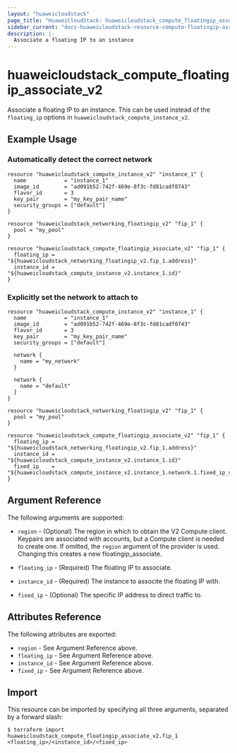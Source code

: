 ```yaml
---
layout: "huaweicloudstack"
page_title: "HuaweiCloudStack: huaweicloudstack_compute_floatingip_associate_v2"
sidebar_current: "docs-huaweicloudstack-resource-compute-floatingip-associate-v2"
description: |-
  Associate a floating IP to an instance
---
```


# huaweicloudstack\_compute\_floatingip_associate_v2

Associate a floating IP to an instance. This can be used instead of the
`floating_ip` options in `huaweicloudstack_compute_instance_v2`.

## Example Usage

### Automatically detect the correct network

```hcl
resource "huaweicloudstack_compute_instance_v2" "instance_1" {
  name            = "instance_1"
  image_id        = "ad091b52-742f-469e-8f3c-fd81cadf0743"
  flavor_id       = 3
  key_pair        = "my_key_pair_name"
  security_groups = ["default"]
}

resource "huaweicloudstack_networking_floatingip_v2" "fip_1" {
  pool = "my_pool"
}

resource "huaweicloudstack_compute_floatingip_associate_v2" "fip_1" {
  floating_ip = "${huaweicloudstack_networking_floatingip_v2.fip_1.address}"
  instance_id = "${huaweicloudstack_compute_instance_v2.instance_1.id}"
}
```

### Explicitly set the network to attach to

```hcl
resource "huaweicloudstack_compute_instance_v2" "instance_1" {
  name            = "instance_1"
  image_id        = "ad091b52-742f-469e-8f3c-fd81cadf0743"
  flavor_id       = 3
  key_pair        = "my_key_pair_name"
  security_groups = ["default"]

  network {
    name = "my_network"
  }

  network {
    name = "default"
  }
}

resource "huaweicloudstack_networking_floatingip_v2" "fip_1" {
  pool = "my_pool"
}

resource "huaweicloudstack_compute_floatingip_associate_v2" "fip_1" {
  floating_ip = "${huaweicloudstack_networking_floatingip_v2.fip_1.address}"
  instance_id = "${huaweicloudstack_compute_instance_v2.instance_1.id}"
  fixed_ip    = "${huaweicloudstack_compute_instance_v2.instance_1.network.1.fixed_ip_v4}"
}
```

## Argument Reference

The following arguments are supported:

* `region` - (Optional) The region in which to obtain the V2 Compute client.
    Keypairs are associated with accounts, but a Compute client is needed to
    create one. If omitted, the `region` argument of the provider is used.
    Changing this creates a new floatingip_associate.

* `floating_ip` - (Required) The floating IP to associate.

* `instance_id` - (Required) The instance to associte the floating IP with.

* `fixed_ip` - (Optional) The specific IP address to direct traffic to.

## Attributes Reference

The following attributes are exported:

* `region` - See Argument Reference above.
* `floating_ip` - See Argument Reference above.
* `instance_id` - See Argument Reference above.
* `fixed_ip` - See Argument Reference above.

## Import

This resource can be imported by specifying all three arguments, separated
by a forward slash:

```
$ terraform import huaweicloudstack_compute_floatingip_associate_v2.fip_1 <floating_ip>/<instance_id>/<fixed_ip>
```
